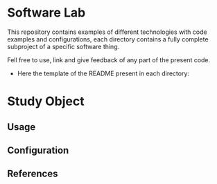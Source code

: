 # Software Lab

This repository contains examples of different technologies with code examples
and configurations, each directory contains a fully complete subproject of a
specific software thing.

Fell free to use, link and give feedback of any part of the present code.

* Here the template of the README present in each directory:

# Study Object 

## Usage

## Configuration

## References
